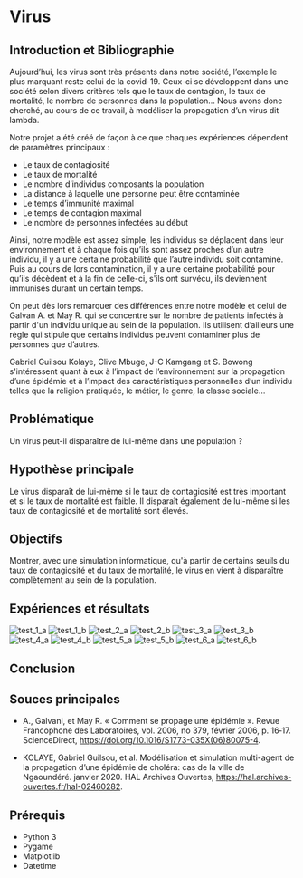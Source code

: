 # Virus

## Introduction et Bibliographie
Aujourd’hui, les virus sont très présents dans notre société, l’exemple le plus marquant reste celui de la covid-19. Ceux-ci se développent dans une société selon divers critères tels que le taux de contagion, le taux de mortalité, le nombre de personnes dans la population…
Nous avons donc cherché, au cours de ce travail, à modéliser la propagation d’un virus dit lambda.

Notre projet a été créé de façon à ce que chaques expériences dépendent de paramètres principaux :
- Le taux de contagiosité
- Le taux de mortalité
- Le nombre d’individus composants la population
- La distance à laquelle une personne peut être contaminée
- Le temps d’immunité maximal
- Le temps de contagion maximal
- Le nombre de personnes infectées au début

Ainsi, notre modèle est assez simple, les individus se déplacent dans leur environnement et à chaque fois qu’ils sont assez proches d’un autre individu, il y a une certaine probabilité que l’autre individu soit contaminé. Puis au cours de lors contamination, il y a une certaine probabilité pour qu’ils décèdent et à la fin de celle-ci, s'ils ont survécu, ils deviennent immunisés durant un certain temps. 

On peut dès lors remarquer des différences entre notre modèle et celui de Galvan A. et May R. qui se concentre sur le nombre de patients infectés à partir d'un individu unique au sein de la population. Ils utilisent d’ailleurs une règle qui stipule que certains individus peuvent contaminer plus de personnes que d’autres.

Gabriel Guilsou Kolaye, Clive Mbuge, J-C Kamgang et S. Bowong s'intéressent quant à eux à l’impact de l’environnement sur la propagation d’une épidémie et à l’impact des caractéristiques personnelles d’un individu telles que la religion pratiquée, le métier, le genre, la classe sociale…

## Problématique
Un virus peut-il disparaître de lui-même dans une population ?

## Hypothèse principale
Le virus disparaît de lui-même si le taux de contagiosité est très important et si le taux de mortalité est faible.
Il disparaît également de lui-même si les taux de contagiosité et de mortalité sont élevés.

## Objectifs
Montrer, avec une simulation informatique, qu'à partir de certains seuils du taux de contagiosité et du taux de mortalité, le virus en vient à
disparaître complètement au sein de la population.

 
 ## Expériences et résultats
 ![test_1_a](https://user-images.githubusercontent.com/50793868/163190353-59bbb477-7b5c-4215-a285-2596c69e05eb.png)
![test_1_b](https://user-images.githubusercontent.com/50793868/163190361-6ee696f9-a411-4937-b628-3150695e18cc.png)
![test_2_a](https://user-images.githubusercontent.com/50793868/163190362-730624fe-d2b2-4f41-831c-81df1ccedd1d.png)
![test_2_b](https://user-images.githubusercontent.com/50793868/163190365-db659680-c114-46bc-aca0-fa4cc96385e0.png)
![test_3_a](https://user-images.githubusercontent.com/50793868/163190367-96ce27c0-e957-4ed5-a3e8-206af76ac38e.png)
![test_3_b](https://user-images.githubusercontent.com/50793868/163190370-c8de16e1-f201-45c9-a312-0ec37538d817.png)
![test_4_a](https://user-images.githubusercontent.com/50793868/163190375-e6e99df8-827e-433e-84a0-baa7effcd095.png)
![test_4_b](https://user-images.githubusercontent.com/50793868/163190378-52e34913-c64a-4a5b-995c-222e37b156a7.png)
![test_5_a](https://user-images.githubusercontent.com/50793868/163190382-310c1e79-52d0-4a05-8f8f-72876ee89c11.png)
![test_5_b](https://user-images.githubusercontent.com/50793868/163190388-7f87bf37-c42e-4ba0-b046-031d8d6e175a.png)
![test_6_a](https://user-images.githubusercontent.com/50793868/163190389-db7377db-8d03-441e-af90-78e5419e3d8d.png)
![test_6_b](https://user-images.githubusercontent.com/50793868/163190392-033aeaf5-b1bd-4f1b-81ad-3b8a02430389.png)

 ## Conclusion
 
 ## Souces principales
- A., Galvani, et May R. « Comment se propage une épidémie ». Revue Francophone 	des Laboratoires, vol. 2006, no 379, février 2006, p. 16‑17. ScienceDirect, 		https://doi.org/10.1016/S1773-035X(06)80075-4.

- KOLAYE, Gabriel Guilsou, et al. Modélisation et simulation multi-agent de la 		propagation d’une épidémie de choléra: cas de la ville de Ngaoundéré. janvier 		2020. HAL Archives Ouvertes, https://hal.archives-ouvertes.fr/hal-02460282. 
 
 ## Prérequis
 - Python 3
 - Pygame
 - Matplotlib
 - Datetime

